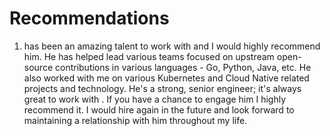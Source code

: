 # Recommendations

1. <name> has been an amazing talent to work with and I would highly recommend him. He has helped lead various teams focused on upstream open-source contributions in various languages - Go, Python, Java, etc. He also worked with me on various Kubernetes and Cloud Native related projects and technology. He's a strong, senior engineer; it's always great to work with <name>. If you have a chance to engage him I highly recommend it. I would hire <name> again in the future and look forward to maintaining a relationship with him throughout my life.
